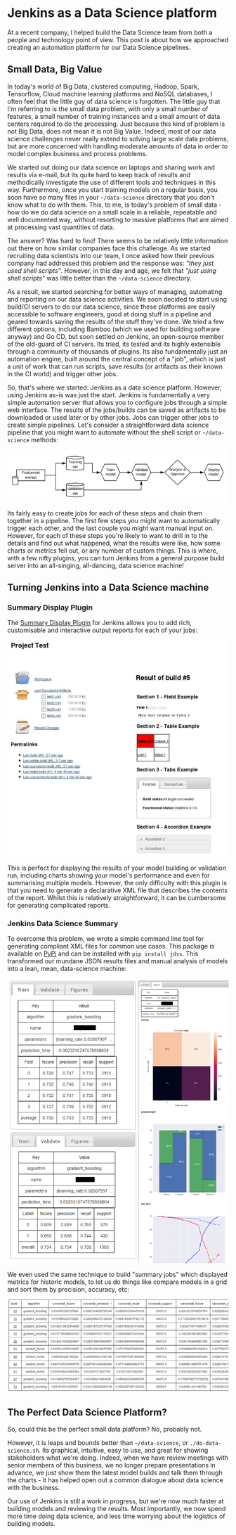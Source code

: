 # Jenkins as a Data Science platform
At a recent company, I helped build the Data Science team from both a people and technology point of view. This post is about how we approached creating an automation platform for our Data Science pipelines.

## Small Data, Big Value
In today's world of Big Data, clustered computing, Hadoop, Spark, Tensorflow, Cloud machine learning platforms and NoSQL databases, I often feel that the little guy of data science is forgotten. The little guy that I'm referring to is the small data problem, with only a small number of features, a small number of training instances and a small amount of data centers required to do the processing. Just because this kind of problem is not Big Data, does not mean it is not Big Value. Indeed, most of our data science challenges never really extend to solving large scale data problems, but are more concerned with handling moderate amounts of data in order to model complex business and process problems.

We started out doing our data science on laptops and sharing work and results via e-mail, but its quite hard to keep track of results and methodically investigate the use of different tools and techniques in this way. Furthermore, once you start training models on a regular basis, you soon have so many files in your `~/data-science` directory that you don't know what to do with them. This, to me, is today's problem of small data - how do we do data science on a small scale in a reliable, repeatable and well documented way, without resorting to massive platforms that are aimed at processing vast quantities of data. 

The answer? Was hard to find! There seems to be relatively little information out there on how similar companies face this challenge. As we started recruiting data scientists into our team, I once asked how their previous company had addressed this problem and the response was: *"they just used shell scripts"*. However, in this day and age, we felt that *"just using shell scripts"* was little better than the `~/data-science` directory.

As a result, we started searching for better ways of managing, automating and reporting on our data science activities. We soon decided to start using build/CI servers to do our data science, since these platforms are easily accessible to software engineers, good at doing stuff in a pipeline and geared towards saving the results of the stuff they've done. We tried a few different options, including Bamboo (which we used for building software anyway) and Go CD, but soon settled on Jenkins, an open-source member of the old-guard of CI servers. Its tried, its tested and its highly extensible through a community of thousands of plugins. Its also fundamentally just an automation engine, built around the central concept of a "job", which is just a unit of work that can run scripts, save results (or artifacts as their known in the CI world) and trigger other jobs.

So, that's where we started: Jenkins as a data science platform. However, using Jenkins as-is was just the start. Jenkins is fundamentally a very simple automation server that allows you to configure jobs through a simple web interface. The results of the jobs/builds can be saved as artifacts to be downloaded or used later or by other jobs. Jobs can trigger other jobs to create simple pipelines. Let's consider a straightforward data science pipeline that you might want to automate without the shell script or `~/data-science` methods:

![Jenkins Data Science Pipeline](./images/jenkins-data-science-pipeline.png)

Its fairly easy to create jobs for each of these steps and chain them together in a pipeline. The first few steps you might want to automatically trigger each other, and the last couple you might want manual input on. However, for each of these steps you're likely to want to drill in to the details and find out what happened, what the results were like, how some charts or metrics fell out, or any number of custom things. This is where, with a few nifty plugins, you can turn Jenkins from a general purpose build server into an all-singing, all-dancing, data science machine!

## Turning Jenkins into a Data Science machine
### Summary Display Plugin
The [Summary Display Plugin](https://wiki.jenkins.io/display/JENKINS/Summary+Display+Plugin) for Jenkins allows you to add rich, customisable and interactive output reports for each of your jobs:

![Summary Display Plugin](./images/summary-display-plugin.png)

This is perfect for displaying the results of your model building or validation run, including charts showing your model's performance and even for summarising multiple models. However, the only difficulty with this plugin is that you need to generate a declarative XML file that describes the contents of the report. Whilst this is relatively straightforward, it can be cumbersome for generating complicated reports.

### Jenkins Data Science Summary
To overcome this problem, we wrote a simple command line tool for generating compliant XML files for common use cases. This package is available on [PyPi](https://pypi.org/project/jdss/) and can be installed with `pip install jdss`. This transformed our mundane JSON results files and manual analysis of models into a lean, mean, data-science machine:

![Jenkins Data Science Summary](./images/jdss.png)

We even used the same technique to build "summary jobs" which displayed metrics for historic models, to let us do things like compare models in a grid and sort them by precision, accuracy, etc:

![JDSS List](./images/jdss-list.png)

## The Perfect Data Science Platform?
So, could this be the perfect small data platform? No, probably not.

However, it is leaps and bounds better than `~/data-science`, or `./do-data-science.sh`. Its graphical, intuitive, easy to use, and great for showing stakeholders what we're doing. Indeed, when we have review meetings with senior members of this business, we no longer prepare presentations in advance, we just show them the latest model builds and talk them through the charts - it has helped open out a common dialogue about data science with the business.

Our use of Jenkins is still a work in progress, but we're now much faster at building models and reviewing the results. Most importantly, we now spend more time doing data science, and less time worrying about the logistics of building models.
